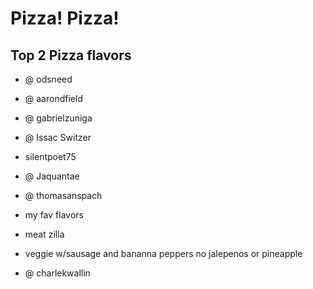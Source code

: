 Pizza! Pizza!
=====
## Top 2 Pizza flavors
 * @ odsneed
 
 

* @ aarondfield
 
 

* @ gabrielzuniga

 

* @ Issac Switzer



* silentpoet75

 

* @ Jaquantae

 

* @ thomasanspach  
 * my fav flavors
 * meat zilla
 * veggie w/sausage and bananna peppers no jalepenos or pineapple
 

* @ charlekwallin


 

 
